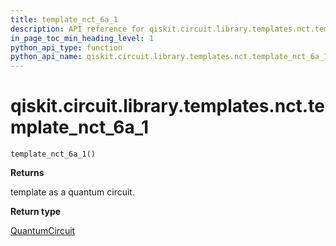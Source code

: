 ```yaml
---
title: template_nct_6a_1
description: API reference for qiskit.circuit.library.templates.nct.template_nct_6a_1
in_page_toc_min_heading_level: 1
python_api_type: function
python_api_name: qiskit.circuit.library.templates.nct.template_nct_6a_1
---
```


# qiskit.circuit.library.templates.nct.template\_nct\_6a\_1

<span id="qiskit.circuit.library.templates.nct.template_nct_6a_1" />

`template_nct_6a_1()`

**Returns**

template as a quantum circuit.

**Return type**

[QuantumCircuit](qiskit.circuit.QuantumCircuit "qiskit.circuit.QuantumCircuit")

